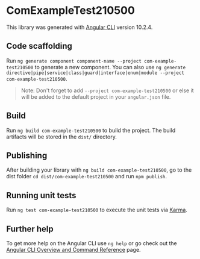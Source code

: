 # ComExampleTest210500

This library was generated with [Angular CLI](https://github.com/angular/angular-cli) version 10.2.4.

## Code scaffolding

Run `ng generate component component-name --project com-example-test210500` to generate a new component. You can also use `ng generate directive|pipe|service|class|guard|interface|enum|module --project com-example-test210500`.
> Note: Don't forget to add `--project com-example-test210500` or else it will be added to the default project in your `angular.json` file. 

## Build

Run `ng build com-example-test210500` to build the project. The build artifacts will be stored in the `dist/` directory.

## Publishing

After building your library with `ng build com-example-test210500`, go to the dist folder `cd dist/com-example-test210500` and run `npm publish`.

## Running unit tests

Run `ng test com-example-test210500` to execute the unit tests via [Karma](https://karma-runner.github.io).

## Further help

To get more help on the Angular CLI use `ng help` or go check out the [Angular CLI Overview and Command Reference](https://angular.io/cli) page.
